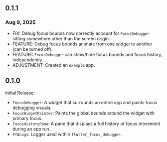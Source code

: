 ## 0.1.1
### Aug 9, 2025
 * FIX: Debug focus bounds now correctly account for `FocusDebugger` sitting somewhere other than the screen origin.
 * FEATURE: Debug focus bounds animate from one widget to another (can be turned off).
 * FEATURE: `FocusDebugger` can show/hide focus bounds and focus history, independently.
 * ADJUSTMENT: Created an `example` app.

## 0.1.0
Initial Release:
 * `FocusDebugger`: A widget that surrounds an entire app and paints focus debugging visuals.
 * `FocusWidgetPainter`: Paints the global bounds around the widget with primary focus.
 * `FocusHistoryPane`: A pane that displays a full history of focus movement during an app run.
 * `FfdLogs`: Logger used within `flutter_focus_debugger`.
